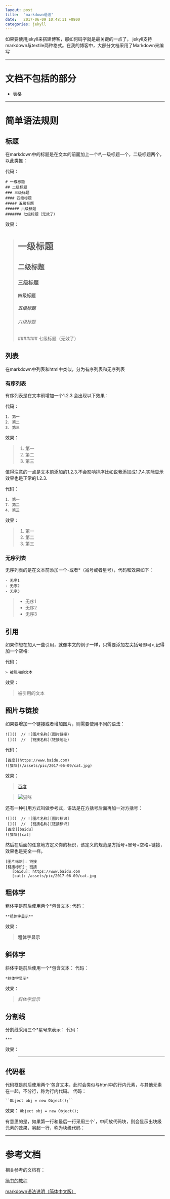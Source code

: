 ```yaml
---
layout: post
title:  "markdown语法"
date:   2017-06-09 10:48:11 +0800
categories: jekyll 
---
```

如果要使用jekyll来搭建博客，那如何码字就是最关键的一点了，
jekyll支持markdown与textile两种格式。在我的博客中，大部分文档采用了Markdown来编写


***
# 文档不包括的部分
- 表格

***
# 简单语法规则

## 标题

在markdown中的标题是在文本的前面加上一个#,一级标题一个，二级标题两个，以此类推：

代码：
```
# 一级标题
## 二级标题
### 三级标题
#### 四级标题
##### 五级标题
###### 六级标题
####### 七级标题（无效了）
```
效果：
> # 一级标题
> ## 二级标题
> ### 三级标题
> #### 四级标题
> ##### 五级标题
> ###### 六级标题
> ####### 七级标题（无效了）

## 列表
在markdown中列表和html中类似，分为有序列表和无序列表
### 有序列表
有序列表是在文本前增加一个1.2.3.会出现以下效果：

代码：
```
1. 第一
2. 第二
3. 第三
```
效果：
> 1. 第一
> 2. 第二
> 3. 第三

值得注意的一点是文本前添加的1.2.3.不会影响排序比如说我添加成1.7.4.实际显示效果也是正常的1.2.3.

代码：
```
1. 第一
7. 第二
4. 第三
```
效果：
> 1. 第一
> 7. 第二
> 4. 第三

### 无序列表
无序列表的是在文本前添加一个-或者*（减号或者星号），代码和效果如下：
```
- 无序1
- 无序2
- 无序3
```

> - 无序1
> - 无序2
> - 无序3

## 引用
如果你想在加入一些引用，就像本文的例子一样，只需要添加左尖括号即可>,记得加一个空格:

代码：
```
> 被引用的文本
```
效果：
> 被引用的文本

## 图片与链接
如果要增加一个链接或者增加图片，则需要使用不同的语法：

```
![]()  // ![图片名称](图片链接)
 []()  //  [链接名称](链接地址)
```
代码：
```
[百度](https://www.baidu.com)
![猫咪](/assets/pic/2017-06-09/cat.jpg)
```
效果：
> [百度](https://www.baidu.com)

> ![猫咪](/assets/pic/2017-06-09/cat.jpg)

还有一种引用方式叫做参考式，语法是在方括号后面再加一对方括号：
```
![]()  // ![图片名称][图片标识]
 []()  //  [链接名称][链接标识]
[百度][baidu]
![猫咪][cat]
```

然后在后面的任意地方定义你的标识，该定义的规范是方括号+冒号+空格+链接，效果也是完全一样。

```
[图片标识]: 链接
[链接标识]: 链接
   [baidu]: https://www.baidu.com
   [cat]: /assets/pic/2017-06-09/cat.jpg
```

## 粗体字
粗体字是前后使用两个*包含文本:
代码：
```
**粗体字显示**
```
效果：
> **粗体字显示**

## 斜体字
斜体字是前后使用一个*包含文本：
代码：
```
*斜体字显示*
```
效果：
> *斜体字显示*

## 分割线
分割线采用三个*星号来表示：
代码：
```
***
```
效果：
> ***

## 代码框
代码框是前后使用两个`包含文本，此时会类似与html中的行内元素，与其他元素在一起，不分行，称为行内代码。
代码：
```
``Object obj = new Object();``
```
效果：
``Object obj = new Object();``

有意思的是，如果第一行和最后一行采用三个`，中间放代码块，则会显示出块级元素的效果，另起一行，称为块级代码：

***
# 参考文档
相关参考的文档有：

[简书的教程](www.jianshu.com/p/1e402922ee32)

[markdown语法说明（简体中文版）](http://www.appinn.com/markdown/)